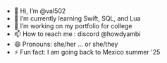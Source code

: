 - 👋 Hi, I’m @val502
- 🌱 I’m currently learning Swift, SQL, and Lua
- 💞️ I’m working on my portfolio for college 
- 📫 How to reach me : discord @howdyambi
- 😄 Pronouns: she/her ... or she/they
- ⚡ Fun fact: I am going back to Mexico summer '25

<!---
val502/val502 is a ✨ special ✨ repository because its `README.md` (this file) appears on your GitHub profile.
You can click the Preview link to take a look at your changes.
--->
